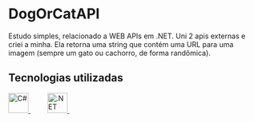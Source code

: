 # DogOrCatAPI
Estudo simples, relacionado a WEB APIs em .NET.
Uni 2 apis externas e criei a minha.
Ela retorna uma string que contém uma URL para uma imagem (sempre um gato ou cachorro, de forma randômica).

## **Tecnologias utilizadas**  

  <a href="https://docs.microsoft.com/pt-br/dotnet/csharp/" target="_blank" rel="noreferrer"> 
    <img src="https://camo.githubusercontent.com/abcc0b314ae119ad65d5d88d728a14e4d582399a50e8f5d9b2d7ea89d1cf7e46/68747470733a2f2f69636f6e6170652e636f6d2f77702d636f6e74656e742f66696c65732f73682f35313430342f7376672f632d2d342e737667" alt="C#" width="40" height="40"/> 
  </a>
  ﾠ  ﾠ
  <a href="https://docs.microsoft.com/pt-br/aspnet/core/?view=aspnetcore-6.0" target="_blank" rel="noreferrer"> 
    <img src="https://upload.wikimedia.org/wikipedia/commons/thumb/e/ee/.NET_Core_Logo.svg/1200px-.NET_Core_Logo.svg.png" alt=".NET" width="40" height="40"/> 
  </a>
  ﾠ
